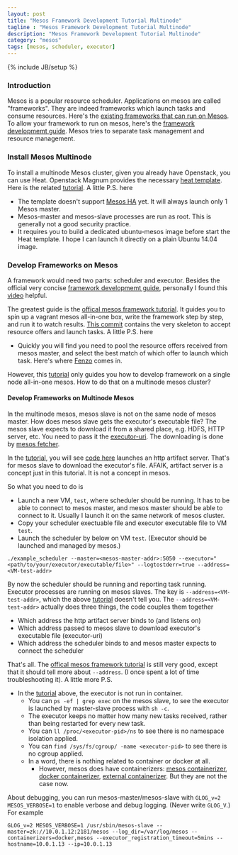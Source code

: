 ```yaml
---
layout: post
title: "Mesos Framework Development Tutorial Multinode"
tagline : "Mesos Framework Development Tutorial Multinode"
description: "Mesos Framework Development Tutorial Multinode"
category: "mesos"
tags: [mesos, scheduler, executor]
---
```

{% include JB/setup %}

### Introduction

Mesos is a popular resource scheduler. Applications on mesos are called "frameworks". They are indeed frameworks which launch tasks and consume resources. Here's the [existing frameworks that can run on Mesos](http://mesos.apache.org/documentation/latest/frameworks/). To allow your framework to run on mesos, here's the [framework developmemt guide](http://mesos.apache.org/documentation/latest/app-framework-development-guide/). Mesos tries to separate task management and resource management.

### Install Mesos Multinode

To install a multinode Mesos cluster, given you already have Openstack, you can use Heat. Openstack Magnum provides the necessary [heat template](https://github.com/openstack/magnum/tree/4b10436393b8d4315ae8e294a5bed92c2e04c298/magnum/templates/mesos). Here is the related [tutorial](http://docs.openstack.org/developer/magnum/dev/dev-heat-mesos.html). A little P.S. here

  * The template doesn't support [Mesos HA](http://mesos.apache.org/documentation/latest/high-availability/) yet. It will always launch only 1 Mesos master.
  * Mesos-master and mesos-slave processes are run as root. This is generally not a good security practice.
  * It requires you to build a dedicated ubuntu-mesos image before start the Heat template. I hope I can launch it directly on a plain Ubuntu 14.04 image.

### Develop Frameworks on Mesos

 A framework would need two parts: scheduler and executor. Besides the official very concise [framework developmemt guide](http://mesos.apache.org/documentation/latest/app-framework-development-guide/), personally I found this [video](https://www.youtube.com/watch?v=n5GT7OFSh58) helpful.

The greatest guide is the [offical mesos framework tutorial](https://github.com/mesosphere/mesos-framework-tutorial). It guides you to spin up a vagrant mesos all-in-one box, write the framework step by step, and run it to watch results. [This commit](https://github.com/mesosphere/mesos-framework-tutorial/tree/bc5da5bb52ad91871fb842e454133fe45d08d319) contains the very skeleton to accept resource offers and launch tasks. A little P.S. here

  * Quickly you will find you need to pool the resource offers received from mesos master, and select the best match of which offer to launch which task. Here's where [Fenzo](http://techblog.netflix.com/2015/08/fenzo-oss-scheduler-for-apache-mesos.html) comes in.

However, this [tutorial](https://github.com/mesosphere/mesos-framework-tutorial) only guides you how to develop framework on a single node all-in-one mesos. How to do that on a multinode mesos cluster?

#### Develop Frameworks on Multinode Mesos

In the multinode mesos, mesos slave is not on the same node of mesos master. How does mesos slave gets the executor's executable file? The mesos slave expects to download it from a shared place, e.g. HDFS, HTTP server, etc. You need to pass it the [executor-uri](https://github.com/mesosphere/mesos-framework-tutorial/blob/bc5da5bb52ad91871fb842e454133fe45d08d319/main.go#L119). The downloading is done by [mesos fetcher](http://mesos.apache.org/documentation/latest/fetcher/).

In the [tutorial](https://github.com/mesosphere/mesos-framework-tutorial/tree/bc5da5bb52ad91871fb842e454133fe45d08d319), you will see [code here](https://github.com/mesosphere/mesos-framework-tutorial/blob/bc5da5bb52ad91871fb842e454133fe45d08d319/main.go#L59) launches an http artifact server. That's for mesos slave to download the executor's file. AFAIK, artifact server is a concept just in this tutorial. It is not a concept in mesos.

So what you need to do is

  * Launch a new VM, `test`, where scheduler should be running. It has to be able to connect to mesos master, and mesos master should be able to connect to it. Usually I launch it on the same network of mesos cluster.
  * Copy your scheduler exectuable file and executor executable file to VM `test`.
  * Launch the scheduler by below on VM `test`. (Executor should be launched and managed by mesos.)

```
./example_scheduler --master=<mesos-master-addr>:5050 --executor="<path/to/your/executor/executable/file>" --logtostderr=true --address=<VM-test-addr>
```

By now the scheduler should be running and reporting task running. Executor processes are running on mesos slaves. The key is `--address=<VM-test-addr>`, which the above [tutorial](https://github.com/mesosphere/mesos-framework-tutorial) doesn't tell you. The `--address=<VM-test-addr>` actually does three things, the code couples them together 

  * Which address the http artifact server binds to (and listens on)
  * Which address passed to mesos slave to download executor's executable file (executor-uri)
  * Which address the scheduler binds to and mesos master expects to connect the scheduler

That's all. The [offical mesos framework tutorial](https://github.com/mesosphere/mesos-framework-tutorial) is still very good, except that it should tell more about `--address`. (I once spent a lot of time troubleshooting it). A little more P.S.

  * In the [tutorial](https://github.com/mesosphere/mesos-framework-tutorial) above, the executor is not run in container.
    * You can `ps -ef | grep exec` on the mesos slave, to see the executor is launched by master-slave process with `sh -c`.
    * The executor keeps no matter how many new tasks received, rather than being restarted for every new task.
    * You can `ll /proc/<executor-pid>/ns` to see there is no namespace isolation applied.
    * You can `find /sys/fs/cgroup/ -name <executor-pid>` to see there is no cgroup applied.
    * In a word, there is nothing related to container or docker at all.
      * However, mesos does have containerizers: [mesos containerizer](http://mesos.apache.org/documentation/latest/containerizer/), [docker containerizer](http://mesos.apache.org/documentation/latest/docker-containerizer/), [external containerizer](http://mesos.apache.org/documentation/latest/external-containerizer/). But they are not the case now.

About debugging, you can run mesos-master/mesos-slave with `GLOG_v=2 MESOS_VERBOSE=1` to enable verbose and debug logging. (Never write `GLOG_V`.) For example

```
GLOG_v=2 MESOS_VERBOSE=1 /usr/sbin/mesos-slave --master=zk://10.0.1.12:2181/mesos --log_dir=/var/log/mesos --containerizers=docker,mesos --executor_registration_timeout=5mins --hostname=10.0.1.13 --ip=10.0.1.13
```

